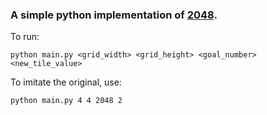 ### A simple python implementation of [2048](http://gabrielecirulli.github.io/2048/).

To run:

```
python main.py <grid_width> <grid_height> <goal_number> <new_tile_value>
```

To imitate the original, use:

```
python main.py 4 4 2048 2
```